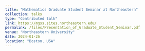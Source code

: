 ```yaml
---
title: "Mathematics Graduate Student Seminar at Northeastern"
collection: talks
type: "Contributed talk"
link: https://mgss.sites.northeastern.edu/
permalink: /files/Presentation_of_Graduate_Student_Seminar.pdf
venue: "Northeastern University"
date: 2024-01-26
location: "Boston, USA"
---
```

